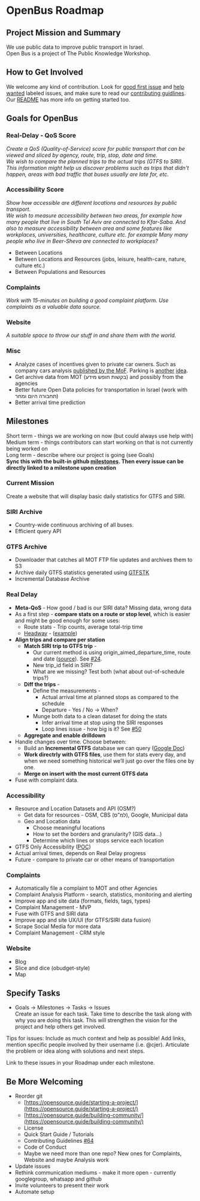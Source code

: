# OpenBus Roadmap

## Project Mission and Summary
We use public data to improve public transport in Israel.  
Open Bus is a project of The Public Knowledge Workshop. 

## How to Get Involved
We welcome any kind of contribution. Look for [good first issue](https://github.com/hasadna/open-bus/labels/good%20first%20issue) and [help wanted](https://github.com/hasadna/open-bus/labels/help%20wanted) labeled issues, and make sure to read our [contributing guidlines](https://github.com/hasadna/open-bus/blob/master/CONTRIBUTING.md). 
Our [README](https://github.com/hasadna/open-bus/blob/master/README.md#want-to-help) has more info on getting started too.

## Goals for OpenBus
### Real-Delay - QoS Score
*Create a QoS (Quality-of-Service) score for public transport that can be viewed and sliced by agency, route, trip, stop, date and time.*  
*We wish to compare the planned trips to the actual trips (GTFS to SIRI). This information might help us discover problems such as trips that didn't happen, areas with bad traffic that buses usually are late for, etc.*  
	
### Accessibility Score
*Show how accessible are different locations and resources by public transport.*  
*We wish to measure accessibility between two areas, for example how many people that live in South Tel Aviv are connected to Kfar-Saba. And also to measure accessibility between area and some features like workplaces, universities, healthcare, culture etc. for example Many many people who live in Beer-Sheva are connected to workplaces?*  
-   Between Locations
-   Between Locations and Resources (jobs, leisure, health-care, nature, culture etc.)
-   Between Populations and Resources

### Complaints
*Work with 15-minutes on building a good complaint platform. Use complaints as a valuable data source.*  

### Website
*A suitable space to throw our stuff in and share them with the world.*

### Misc
-   Analyze cases of incentives given to private car owners. Such as company cars analysis [published by the MoF](http://mof.gov.il/chiefecon/economyandresearch/doclib/skiracalcalit_25062017.pdf). Parking is [another](https://www.themarker.com/opinion/1.5810354) [idea](https://www.globes.co.il/news/article.aspx?did=1001136685).
-   Get archive data from MOT (בקשות חופש מידע) and possibly from the agencies
-   Better future Open Data policies for transportation in Israel (work with תחבורה היום ומחר)
-   Better arrival time prediction

## Milestones
Short term - things we are working on now (but could always use help with)  
Medium term - things contributors can start working on that is not currently being worked on  
Long term - describe where our project is going (see Goals)  
**Sync this with the built-in github [milestones](https://help.github.com/articles/about-milestones/). Then every issue can be directly linked to a milestone upon creation**  

### Current Mission
Create a website that will display basic daily statistics for GTFS and SIRI.

### SIRI Archive
-   Country-wide continuous archiving of all buses.
-   Efficient query API
### GTFS Archive
-   Downloader that catches all MOT FTP file updates and archives them to S3
-   Archive daily GTFS statistics generated using [GTFSTK](https://github.com/mrcagney/gtfstk)
-   Incremental Database Archive
### Real Delay
-   **Meta-QoS** - How good / bad is our SIRI data? Missing data, wrong data
-   As a first step - **compare stats on a route or stop level**, which is easier and might be good enough for some uses:
	-   Route stats - Trip counts, average total-trip time
	-   [Headway](https://en.wikipedia.org/wiki/Headway) - ([example](https://jasmcole.com/2015/03/02/two-come-along-at-once/))
-   **Align trips and compare per station**
	-   **Match SIRI trip to GTFS trip** -
		-   Our current method is using origin_aimed_departure_time, route and date ([source](https://github.com/hasadna/open-bus/blob/0fd5222b12a6062da7072972e89c4fc2e1aa47a0/postgres/adding_trip_id_to_siri_from_gtfs.sql#L44)). See [#24](https://github.com/hasadna/open-bus/issues/24).
		-   New trip_id field in SIRI?
		-   What are we missing? Test both (what about out-of-schedule trips?)
	-   **Diff the trips** -
		-   Define the measurements -    
			-   Actual arrival time at planned stops as compared to the schedule	    
			-   Departure - Yes / No → When?   
		-   Munge both data to a clean dataset for doing the stats    
			-   Infer arrival time at stop using the SIRI responses	    
			-   Loop lines issue - how big is it? See [#50](https://github.com/hasadna/open-bus/issues/50)
	-   **Aggregate and enable drilldown**
-   Handle changes over time. Choose between:
	-   Build an **Incremental GTFS** database we can query ([Google Doc](https://drive.google.com/drive/folders/0ByIrzj3OFMnIejRBVy04WjFLVFk))
	-   **Work directrly with GTFS files**, use them for stats every day, and when we need something historical we’ll just go over the files one by one.
	-   **Merge on insert with the most current GTFS data**
-   Fuse with complaint data.

### Accessibility
-   Resource and Location Datasets and API (OSM?)
	-   Get data for resources - OSM, CBS (למ”ס), Google, Municipal data
	-   Geo and Location data
		-   Choose meaningful locations
		-   How to set the borders and granularity? (GIS data…)
		-   Determine which lines or stops service each location
-   GTFS Only Accessibility ([POC](http://simplistic.me/urbanaccess-tel-aviv-demo.html))
-   Actual arrival times, depends on Real Delay progress
-   Future - compare to private car or other means of transportation

### Complaints
-   Automatically file a complaint to MOT and other Agencies
-   Complaint Analysis Platform - search, statistics, monitoring and alerting
-   Improve app and site data (formats, fields, tags, types)
-   Complaint Management - MVP
-   Fuse with GTFS and SIRI data
-   Improve app and site UX/UI (for GTFS/SIRI data fusion)
-   Scrape Social Media for more data
-   Complaint Management - CRM style
### Website
-   Blog
-   Slice and dice (obudget-style)
-   Map

## Specify Tasks
-   Goals → Milestones → Tasks → Issues  
Create an issue for each task. Take time to describe the task along with why you are doing this task. This will strengthen the vision for the project and help others get involved.

Tips for issues: Include as much context and help as possible! Add links, mention specific people involved by their username (i.e. @cjer). Articulate the problem or idea along with solutions and next steps.

Link to these issues in your Roadmap under each milestone.

## Be More Welcoming
-   Reorder git
    -   [https://opensource.guide/starting-a-project/](https://opensource.guide/starting-a-project/)
    -   [https://opensource.guide/building-community/](https://opensource.guide/building-community/)
    -   License
    -   Quick Start Guide / Tutorials
    -   Contributing Guidelines [#64](https://github.com/hasadna/open-bus/issues/64)
    -   Code of Conduct
    -   Maybe we need more than one repo? New ones for Complaints, Website and maybe Analysis work
-   Update issues
-   Rethink communication mediums - make it more open - currently googlegroup, whatsapp and github
-   Invite volunteers to present their work
-   Automate setup

